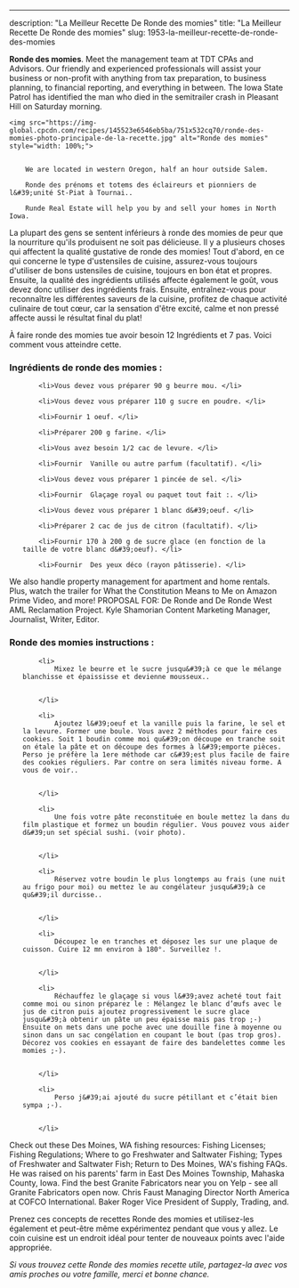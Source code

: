---
description: "La Meilleur Recette De Ronde des momies"
title: "La Meilleur Recette De Ronde des momies"
slug: 1953-la-meilleur-recette-de-ronde-des-momies

<p>
	<strong>Ronde des momies</strong>. 
	Meet the management team at TDT CPAs and Advisors. Our friendly and experienced professionals will assist your business or non-profit with anything from tax preparation, to business planning, to financial reporting, and everything in between. The Iowa State Patrol has identified the man who died in the semitrailer crash in Pleasant Hill on Saturday morning.
</p>
<p>
	
	<img src="https://img-global.cpcdn.com/recipes/145523e6546eb5ba/751x532cq70/ronde-des-momies-photo-principale-de-la-recette.jpg" alt="Ronde des momies" style="width: 100%;">
	
	
		We are located in western Oregon, half an hour outside Salem.
	
		Ronde des prénoms et totems des éclaireurs et pionniers de l&#39;unité St-Piat à Tournai..
	
		Runde Real Estate will help you by and sell your homes in North Iowa.
	
</p>

La plupart des gens se sentent inférieurs à ronde des momies de peur que la nourriture qu'ils produisent ne soit pas délicieuse. Il y a plusieurs choses qui affectent la qualité gustative de ronde des momies! Tout d'abord, en ce qui concerne le type d'ustensiles de cuisine, assurez-vous toujours d'utiliser de bons ustensiles de cuisine, toujours en bon état et propres. Ensuite, la qualité des ingrédients utilisés affecte également le goût, vous devez donc utiliser des ingrédients frais. Ensuite, entraînez-vous pour reconnaître les différentes saveurs de la cuisine, profitez de chaque activité culinaire de tout cœur, car la sensation d'être excité, calme et non pressé affecte aussi le résultat final du plat!

<!--inarticleads1-->

À faire ronde des momies tue avoir besoin 12 Ingrédients et 7 pas. Voici comment vous atteindre cette.

<h3>Ingrédients de ronde des momies :</h3>

<ol>
	
		<li>Vous devez vous préparer 90 g beurre mou. </li>
	
		<li>Vous devez vous préparer 110 g sucre en poudre. </li>
	
		<li>Fournir 1 oeuf. </li>
	
		<li>Préparer 200 g farine. </li>
	
		<li>Vous avez besoin 1/2 cac de levure. </li>
	
		<li>Fournir  Vanille ou autre parfum (facultatif). </li>
	
		<li>Vous devez vous préparer 1 pincée de sel. </li>
	
		<li>Fournir  Glaçage royal ou paquet tout fait :. </li>
	
		<li>Vous devez vous préparer 1 blanc d&#39;oeuf. </li>
	
		<li>Préparer 2 cac de jus de citron (facultatif). </li>
	
		<li>Fournir 170 à 200 g de sucre glace (en fonction de la taille de votre blanc d&#39;oeuf). </li>
	
		<li>Fournir  Des yeux déco (rayon pâtisserie). </li>
	
</ol>

We also handle property management for apartment and home rentals. Plus, watch the trailer for What the Constitution Means to Me on Amazon Prime Video, and more! PROPOSAL FOR: De Ronde and De Ronde West AML Reclamation Project. Kyle Shamorian Content Marketing Manager, Journalist, Writer, Editor. 

<!--inarticleads2-->

<h3>Ronde des momies instructions :</h3>

<ol>
	
		<li>
			Mixez le beurre et le sucre jusqu&#39;à ce que le mélange blanchisse et épaississe et devienne mousseux..
			
			
		</li>
	
		<li>
			Ajoutez l&#39;oeuf et la vanille puis la farine, le sel et la levure. Former une boule. Vous avez 2 méthodes pour faire ces cookies. Soit 1 boudin comme moi qu&#39;on découpe en tranche soit on étale la pâte et on découpe des formes à l&#39;emporte pièces. Perso je préfère la 1ere méthode car c&#39;est plus facile de faire des cookies réguliers. Par contre on sera limités niveau forme. A vous de voir..
			
			
		</li>
	
		<li>
			Une fois votre pâte reconstituée en boule mettez la dans du film plastique et formez un boudin régulier. Vous pouvez vous aider d&#39;un set spécial sushi. (voir photo).
			
			
		</li>
	
		<li>
			Réservez votre boudin le plus longtemps au frais (une nuit au frigo pour moi) ou mettez le au congélateur jusqu&#39;à ce qu&#39;il durcisse..
			
			
		</li>
	
		<li>
			Découpez le en tranches et déposez les sur une plaque de cuisson. Cuire 12 mn environ à 180°. Surveillez !.
			
			
		</li>
	
		<li>
			Réchauffez le glaçage si vous l&#39;avez acheté tout fait comme moi ou sinon préparez le : Mélangez le blanc d’œufs avec le jus de citron puis ajoutez progressivement le sucre glace jusqu&#39;à obtenir un pâte un peu épaisse mais pas trop ;-) Ensuite on mets dans une poche avec une douille fine à moyenne ou sinon dans un sac congélation en coupant le bout (pas trop gros). Décorez vos cookies en essayant de faire des bandelettes comme les momies ;-).
			
			
		</li>
	
		<li>
			Perso j&#39;ai ajouté du sucre pétillant et c’était bien sympa ;-).
			
			
		</li>
	
</ol>

Check out these Des Moines, WA fishing resources: Fishing Licenses; Fishing Regulations; Where to go Freshwater and Saltwater Fishing; Types of Freshwater and Saltwater Fish; Return to Des Moines, WA&#39;s fishing FAQs. He was raised on his parents&#39; farm in East Des Moines Township, Mahaska County, Iowa. Find the best Granite Fabricators near you on Yelp - see all Granite Fabricators open now. Chris Faust Managing Director North America at COFCO International. Baker Roger Vice President of Supply, Trading, and. 

<!--inarticleads1-->

<p>
Prenez ces concepts de recettes Ronde des momies et utilisez-les également et peut-être même expérimentez pendant que vous y allez. Le coin cuisine est un endroit idéal pour tenter de nouveaux points avec l'aide appropriée.
</p>

<p>
<i>Si vous trouvez cette Ronde des momies recette utile, partagez-la avec vos amis proches ou votre famille, merci et bonne chance.</i>
</p>
